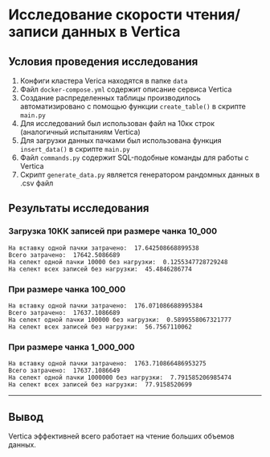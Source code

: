 # Исследование скорости чтения/записи данных в Vertica


## Условия проведения исследования

1. Конфиги кластера Verica находятся в папке `data`
2. Файл `docker-compose.yml` содержит описание сервиса Vertica
3. Создание распределенных таблицы производилось автоматизировано с помощью функции `create_table()` в скрипте `main.py`
4. Для исследований был использован файл на 10кк строк (аналогичный испытаниям Vertica)
5. Для загрузки данных пачками был использована функция `insert_data()` в скрипте `main.py`
6. Файл `commands.py` содержит SQL-подобные команды для работы с Vertica
7. Скрипт `generate_data.py` является генератором рандомных данных в .csv файл


## Результаты исследования

### Загрузка 10КК записей при размере чанка 10_000
```
На вставку одной пачки затрачено:  17.642508668899538
Всего затрачено:  17642.5086689
На селект одной пачки 10000 без нагрузки:  0.1255347728729248
На селект всех записей без нагрузки:  45.4846286774
```


### При размере чанка 100_000
```
На вставку одной пачки затрачено:  176.071086688995384
Всего затрачено:  17637.1086689
На селект одной пачки 100000 без нагрузки:  0.5899558067321777
На селект всех записей без нагрузки:  56.7567110062
```

### При размере чанка 1_000_000
```
На вставку одной пачки затрачено:  1763.710866486953275
Всего затрачено:  17637.1086649
На селект одной пачки 1000000 без нагрузки:  7.791585206985474
На селект всех записей без нагрузки:  77.9158520699
```
___

## Вывод
Vertica эффективней всего работает на чтение больших объемов данных.